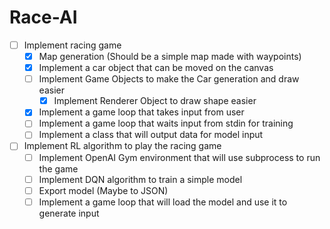 # Race-AI

- [ ] Implement racing game
    - [X] Map generation (Should be a simple map made with waypoints)
    - [X] Implement a car object that can be moved on the canvas
    - [ ] Implement Game Objects to make the Car generation and draw easier
        - [X] Implement Renderer Object to draw shape easier
    - [X] Implement a game loop that takes input from user
    - [ ] Implement a game loop that waits input from stdin for training
    - [ ] Implement a class that will output data for model input
- [ ] Implement RL algorithm to play the racing game
    - [ ] Implement OpenAI Gym environment that will use subprocess to run the game
    - [ ] Implement DQN algorithm to train a simple model
    - [ ] Export model (Maybe to JSON)
    - [ ] Implement a game loop that will load the model and use it to generate input
